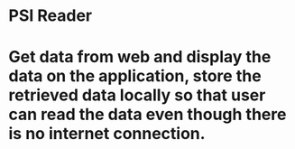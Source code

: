 # PSI Reader
# Get data from web and display the data on the application, store the retrieved data locally so that user can read the data even though there is no internet connection.
